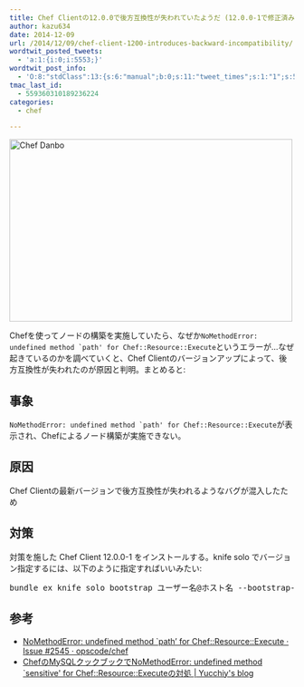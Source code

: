 ```yaml
---
title: Chef Clientの12.0.0で後方互換性が失われていたようだ (12.0.0-1で修正済み)
author: kazu634
date: 2014-12-09
url: /2014/12/09/chef-client-1200-introduces-backward-incompatibility/
wordtwit_posted_tweets:
  - 'a:1:{i:0;i:5553;}'
wordtwit_post_info:
  - 'O:8:"stdClass":13:{s:6:"manual";b:0;s:11:"tweet_times";s:1:"1";s:5:"delay";s:1:"0";s:7:"enabled";s:1:"1";s:10:"separation";i:60;s:7:"version";s:3:"3.7";s:14:"tweet_template";b:0;s:6:"status";i:2;s:6:"result";a:0:{}s:13:"tweet_counter";i:2;s:13:"tweet_log_ids";a:1:{i:0;i:5553;}s:9:"hash_tags";a:0:{}s:8:"accounts";a:1:{i:0;s:7:"kazu634";}}'
tmac_last_id:
  - 559360310189236224
categories:
  - chef

---
```

<a href="https://www.flickr.com/photos/juldavs/14974515901" onclick="__gaTracker('send', 'event', 'outbound-article', 'https://www.flickr.com/photos/juldavs/14974515901', '');" title="Chef Danbo by Júlia Vazquez, on Flickr"><img class="aligncenter" src="https://farm4.staticflickr.com/3916/14974515901_f4d3df901a.jpg" alt="Chef Danbo" width="500" height="322" /></a>
  
Chefを使ってノードの構築を実施していたら、なぜか``NoMethodError: undefined method `path' for Chef::Resource::Execute``というエラーが…なぜ起きているのかを調べていくと、Chef Clientのバージョンアップによって、後方互換性が失われたのが原因と判明。まとめると:

## 事象

``NoMethodError: undefined method `path' for Chef::Resource::Execute``が表示され、Chefによるノード構築が実施できない。

## 原因

Chef Clientの最新バージョンで後方互換性が失われるようなバグが混入したため

## 対策

対策を施した Chef Client 12.0.0-1 をインストールする。knife solo でバージョン指定するには、以下のように指定すればいいみたい:

<pre class="lang:sh decode:true ">bundle ex knife solo bootstrap ユーザー名@ホスト名 --bootstrap-version 12.0.0-1</pre>

## 参考

  * <a href="https://github.com/opscode/chef/issues/2545" onclick="__gaTracker('send', 'event', 'outbound-article', 'https://github.com/opscode/chef/issues/2545', 'NoMethodError: undefined method `path&#8217; for Chef::Resource::Execute · Issue #2545 · opscode/chef');">NoMethodError: undefined method `path&#8217; for Chef::Resource::Execute · Issue #2545 · opscode/chef</a>
  * <a href="http://blog.yucchiy.com/2014/10/28/chef-solo-mysql/" onclick="__gaTracker('send', 'event', 'outbound-article', 'http://blog.yucchiy.com/2014/10/28/chef-solo-mysql/', 'ChefのMySQLクックブックでNoMethodError: undefined method `sensitive&apos; for Chef::Resource::Executeの対処 | Yucchiy&apos;s blog');">ChefのMySQLクックブックでNoMethodError: undefined method `sensitive&apos; for Chef::Resource::Executeの対処 | Yucchiy&apos;s blog</a>